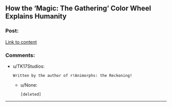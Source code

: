 ## How the ‘Magic: The Gathering’ Color Wheel Explains Humanity

### Post:

[Link to content](https://blog.mythicmarkets.com/blog/how-the-magic-the-gathering-color-wheel-explains-humanity)

### Comments:

- u/TK17Studios:
  ```
  Written by the author of r!Animorphs: the Reckoning!
  ```

  - u/None:
    ```
    [deleted]
    ```

---

